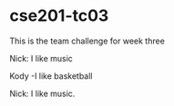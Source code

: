 # cse201-tc03
This is the team challenge for week three


Nick: I like music


Kody
-I like basketball

Nick: I like music.


